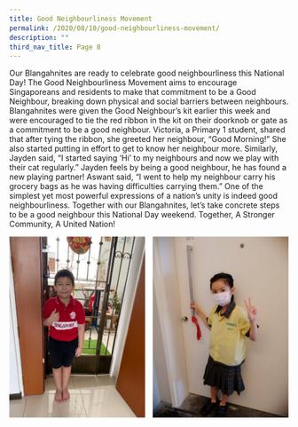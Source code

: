 ```yaml
---
title: Good Neighbourliness Movement
permalink: /2020/08/10/good-neighbourliness-movement/
description: ""
third_nav_title: Page 8
---
```

<p>Our Blangahnites are ready to celebrate good neighbourliness this National Day! The Good Neighbourliness Movement aims to encourage Singaporeans and residents to make that commitment to be a Good Neighbour, breaking down physical and social barriers between neighbours. Blangahnites were given the Good Neighbour&rsquo;s kit earlier this week and were encouraged to tie the red ribbon in the kit on their doorknob or gate as a commitment to be a good neighbour. Victoria, a Primary 1 student, shared that after tying the ribbon, she greeted her neighbour, &ldquo;Good Morning!&rdquo; She also started putting in effort to get to know her neighbour more. Similarly, Jayden said, &ldquo;I started saying &lsquo;Hi&rsquo; to my neighbours and now we play with their cat regularly.&rdquo; Jayden feels by being a good neighbour, he has found a new playing partner! Aswant said, &ldquo;I went to help my neighbour carry his grocery bags as he was having difficulties carrying them.&rdquo; One of the simplest yet most powerful expressions of a nation&rsquo;s unity is indeed good neighbourliness. Together with our Blangahnites, let&rsquo;s take concrete steps to be a good neighbour this National Day weekend. Together, A Stronger Community, A United Nation!</p>
<img src="/images/neighbor.png">
